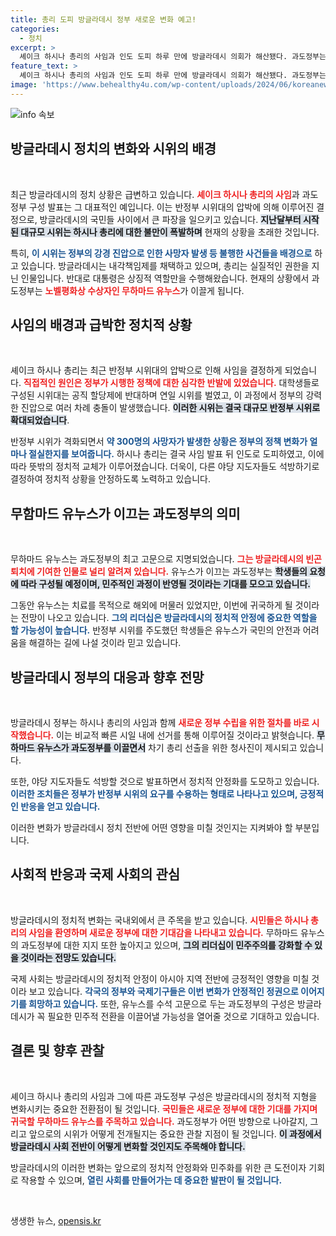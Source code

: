 ```yaml
---
title: 총리 도피 방글라데시 정부 새로운 변화 예고!
categories:
  - 정치
excerpt: >
  셰이크 하시나 총리의 사임과 인도 도피 하루 만에 방글라데시 의회가 해산됐다. 과도정부는 노벨평화상 수상자 무하마드 유누스가 이끈다. 반정부 시위로 인한 혼란 속에서 새로운 정부 구성 절차가 급속히 진행되고 있다.
feature_text: >
  셰이크 하시나 총리의 사임과 인도 도피 하루 만에 방글라데시 의회가 해산됐다. 과도정부는 노벨평화상 수상자 무하마드 유누스가 이끈다. 반정부 시위로 인한 혼란 속에서 새로운 정부 구성 절차가 급속히 진행되고 있다.
image: 'https://www.behealthy4u.com/wp-content/uploads/2024/06/koreanews.jpg'
---
```


<p><img src="https://www.behealthy4u.com/wp-content/uploads/2024/06/koreanews.jpg" alt="info 속보" /></p>

<h2 data-ke-size="size26">방글라데시 정치의 변화와 시위의 배경</h2>

<p data-ke-size="size16">&nbsp;</p>

<p>최근 방글라데시의 정치 상황은 급변하고 있습니다. <b><span style="color: #ee2323;">셰이크 하시나 총리의 사임</span></b>과 과도정부 구성 발표는 그 대표적인 예입니다. 이는 반정부 시위대의 압박에 의해 이루어진 결정으로, 방글라데시의 국민들 사이에서 큰 파장을 일으키고 있습니다. <b><span style="background-color: #21538527;">지난달부터 시작된 대규모 시위는 하시나 총리에 대한 불만이 폭발하며</span></b> 현재의 상황을 초래한 것입니다. </p>

<p>특히, <b><span style="color: #1a5490;">이 시위는 정부의 강경 진압으로 인한 사망자 발생 등 불행한 사건들을 배경으로</span></b> 하고 있습니다. 방글라데시는 내각책임제를 채택하고 있으며, 총리는 실질적인 권한을 지닌 인물입니다. 반대로 대통령은 상징적 역할만을 수행해왔습니다. 현재의 상황에서 과도정부는 <b><span style="color: #ee2323;">노벨평화상 수상자인 무하마드 유누스</span></b>가 이끌게 됩니다. </p>

<h2 data-ke-size="size26">사임의 배경과 급박한 정치적 상황</h2>

<p data-ke-size="size16">&nbsp;</p>

<p>셰이크 하시나 총리는 최근 반정부 시위대의 압박으로 인해 사임을 결정하게 되었습니다. <b><span style="color: #ee2323;">직접적인 원인은 정부가 시행한 정책에 대한 심각한 반발에 있었습니다.</span></b> 대학생들로 구성된 시위대는 공직 할당제에 반대하며 연일 시위를 벌였고, 이 과정에서 정부의 강력한 진압으로 여러 차례 충돌이 발생했습니다. <b><span style="background-color: #21538527;">이러한 시위는 결국 대규모 반정부 시위로 확대되었습니다</span></b>.</p>

<p>반정부 시위가 격화되면서 <b><span style="color: #1a5490;">약 300명의 사망자가 발생한 상황은 정부의 정책 변화가 얼마나 절실한지를 보여줍니다.</span></b> 하시나 총리는 결국 사임 발표 뒤 인도로 도피하였고, 이에 따라 뜻밖의 정치적 교체가 이루어졌습니다. 더욱이, 다른 야당 지도자들도 석방하기로 결정하여 정치적 상황을 안정하도록 노력하고 있습니다.</p>

<h2 data-ke-size="size26">무함마드 유누스가 이끄는 과도정부의 의미</h2>

<p data-ke-size="size16">&nbsp;</p>

<p>무하마드 유누스는 과도정부의 최고 고문으로 지명되었습니다. <b><span style="color: #ee2323;">그는 방글라데시의 빈곤퇴치에 기여한 인물로 널리 알려져 있습니다.</span></b> 유누스가 이끄는 과도정부는 <b><span style="background-color: #21538527;">학생들의 요청에 따라 구성될 예정이며, 민주적인 과정이 반영될 것이라는 기대를 모으고 있습니다.</span></b> </p>

<p>그동안 유누스는 치료를 목적으로 해외에 머물러 있었지만, 이번에 귀국하게 될 것이라는 전망이 나오고 있습니다. <b><span style="color: #1a5490;">그의 리더십은 방글라데시의 정치적 안정에 중요한 역할을 할 가능성이 높습니다.</span></b> 반정부 시위를 주도했던 학생들은 유누스가 국민의 안전과 어려움을 해결하는 길에 나설 것이라 믿고 있습니다.</p>

<h2 data-ke-size="size26">방글라데시 정부의 대응과 향후 전망</h2>

<p data-ke-size="size16">&nbsp;</p>

<p>방글라데시 정부는 하시나 총리의 사임과 함께 <b><span style="color: #ee2323;">새로운 정부 수립을 위한 절차를 바로 시작했습니다.</span></b> 이는 비교적 빠른 시일 내에 선거를 통해 이루어질 것이라고 밝혓습니다. <b><span style="background-color: #21538527;">무하마드 유누스가 과도정부를 이끌면서</span></b> 차기 총리 선출을 위한 청사진이 제시되고 있습니다.</p>

<p>또한, 야당 지도자들도 석방할 것으로 발표하면서 정치적 안정화를 도모하고 있습니다. <b><span style="color: #1a5490;">이러한 조치들은 정부가 반정부 시위의 요구를 수용하는 형태로 나타나고 있으며, 긍정적인 반응을 얻고 있습니다.</span></b></p>

<p>이러한 변화가 방글라데시 정치 전반에 어떤 영향을 미칠 것인지는 지켜봐야 할 부분입니다. </p>

<h2 data-ke-size="size26">사회적 반응과 국제 사회의 관심</h2>

<p data-ke-size="size16">&nbsp;</p>

<p>방글라데시의 정치적 변화는 국내외에서 큰 주목을 받고 있습니다. <b><span style="color: #ee2323;">시민들은 하시나 총리의 사임을 환영하며 새로운 정부에 대한 기대감을 나타내고 있습니다.</span></b> 무하마드 유누스의 과도정부에 대한 지지 또한 높아지고 있으며, <b><span style="background-color: #21538527;">그의 리더십이 민주주의를 강화할 수 있을 것이라는 전망도 있습니다.</span></b></p>

<p>국제 사회는 방글라데시의 정치적 안정이 아시아 지역 전반에 긍정적인 영향을 미칠 것이라 보고 있습니다. <b><span style="color: #1a5490;">각국의 정부와 국제기구들은 이번 변화가 안정적인 정권으로 이어지기를 희망하고 있습니다.</span></b> 또한, 유누스를 수석 고문으로 두는 과도정부의 구성은 방글라데시가 꼭 필요한 민주적 전환을 이끌어낼 가능성을 열어줄 것으로 기대하고 있습니다. </p>

<h2 data-ke-size="size26">결론 및 향후 관찰</h2>

<p data-ke-size="size16">&nbsp;</p>

<p>셰이크 하시나 총리의 사임과 그에 따른 과도정부 구성은 방글라데시의 정치적 지형을 변화시키는 중요한 전환점이 될 것입니다. <b><span style="color: #ee2323;">국민들은 새로운 정부에 대한 기대를 가지며 귀국할 무하마드 유누스를 주목하고 있습니다.</span></b> 과도정부가 어떤 방향으로 나아갈지, 그리고 앞으로의 시위가 어떻게 전개될지는 중요한 관찰 지점이 될 것입니다. <b><span style="background-color: #21538527;">이 과정에서 방글라데시 사회 전반이 어떻게 변화할 것인지도 주목해야 합니다.</span></b> </p>

<p>방글라데시의 이러한 변화는 앞으로의 정치적 안정화와 민주화를 위한 큰 도전이자 기회로 작용할 수 있으며, <b><span style="color: #1a5490;">열린 사회를 만들어가는 데 중요한 발판이 될 것입니다.</span></b> </p>

<p data-ke-size="size16">&nbsp;</p>
생생한 뉴스, <a href="https://opensis.kr" rel="dofollow">opensis.kr</a>


